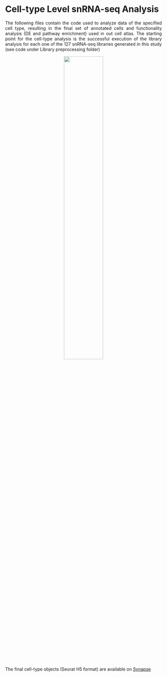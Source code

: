 # Cell-type Level snRNA-seq Analysis

<p align="justify">
  The following files contain the code used to analyze data of the specified cell type, resulting in the final set of annotated cells and functionality analysis (DE and pathway enrichment) used in out cell atlas.
The starting point for the cell-type analysis is the successful execution of the library analysis for each one of the 127 snRNA-seq libraries generated in this study (see code under Library preprocessing folder)
</p>
<p align="center"><img src="https://github.com/GreenGilad/BEYOND_DLPFC/assets/43610945/832ade56-b4e8-46ba-a358-3535e83487b8" width="50%"></p>

<p align="justify">The final cell-type objects (Seurat H5 format) are available on <a href="https://www.synapse.org/#!Synapse:syn53366818">Synapse</a></p>
